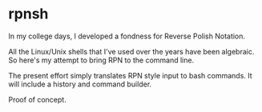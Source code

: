 rpnsh
=========

In my college days, I developed a fondness for Reverse Polish Notation.  

All the Linux/Unix shells that I've used over the years have been algebraic.  So here's my attempt to bring RPN to the command line.

The present effort simply translates RPN style input to bash commands.  It will include a history and command builder.

Proof of concept.
